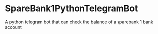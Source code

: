 # SpareBank1PythonTelegramBot
A python telegram bot that can check the balance of a sparebank 1 bank account
